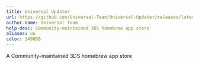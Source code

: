 ```yaml
---
title: Universal Updater
url: https://github.com/Universal-Team/Universal-Updater/releases/latest
author.name: Universal Team
help-desc: Community-maintained 3DS homebrew app store
aliases: uu
color: 3498DB
---
```


A Community-maintained 3DS homebrew app store

